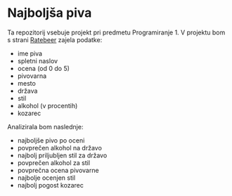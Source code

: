 ﻿# Najboljša piva
Ta repozitorij vsebuje projekt pri predmetu Programiranje 1.
V projektu bom s strani [Ratebeer](https://www.ratebeer.com/) zajela podatke:
- ime piva
- spletni naslov
- ocena (od 0 do 5)
- pivovarna
- mesto
- država
- stil
- alkohol (v procentih)
- kozarec

Analizirala bom naslednje:
- najboljše pivo po oceni
- povprečen alkohol na državo
- najbolj priljubljen stil za državo
- povprečen alkohol za stil
- povprečna ocena pivovarne
- najbolje ocenjen stil
- najbolj pogost kozarec
